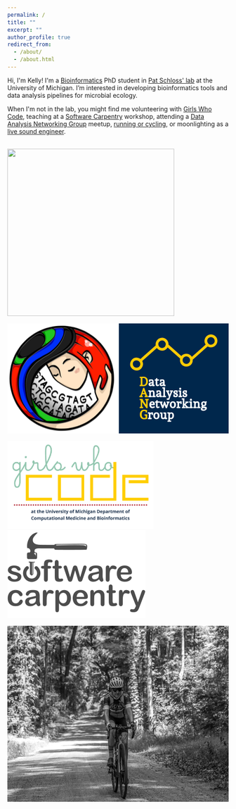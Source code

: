 ```yaml
---
permalink: /
title: ""
excerpt: ""
author_profile: true
redirect_from:
  - /about/
  - /about.html
---
```


Hi, I'm Kelly!
I'm a [Bioinformatics](https://medicine.umich.edu/dept/computational-medicine-bioinformatics) PhD student in
[Pat Schloss' lab](http://www.schlosslab.org/) at the University of Michigan.
I’m interested in developing bioinformatics tools and data analysis pipelines for microbial ecology.

When I'm not in the lab, you might find me volunteering with [Girls Who Code](http://umich.edu/~girlswc/),
teaching at a [Software Carpentry](https://umswc.github.io/) workshop,
attending a [Data Analysis Networking Group](https://um-dang.github.io) meetup,
[running or cycling](http://bit.ly/strava-kelly),
or moonlighting as a [live sound engineer](https://sovacool.dev/latex-cv/sound.pdf).    
&nbsp;

<a href="https://github.com/kelly-sovacool/"><img src="https://raw.githubusercontent.com/kelly-sovacool/meta-repo/master/figures/language_all_bytes_n5.png" height="380" width="380"></a>

<a href="http://www.schlosslab.org/"><img src="/images/logo_mothur.png" height="250" width="250" class="inline"></a> <a href="https://um-dang.github.io"><img src="/images/logo_DANG.png" height="250" width="250" class="inline"></a>

<a href="http://umich.edu/~girlswc/"><img src="/images/logo_GWC-DCMB.png" height="200" width="333" class="inline"></a> <a href="https://umswc.github.io/"><img src="/images/logo_SWC.svg" height="200" width="314" class="inline"></a>

<a href="https://strava.com/athletes/kelly_sovacool"><img src="/images/watermoo.jpg" height="400" width="600" class="inline"></a>
